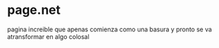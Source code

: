 # page.net
pagina increible que apenas comienza como una basura y pronto se va atransformar en algo colosal
